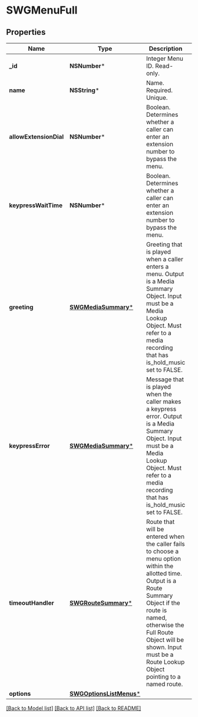 # SWGMenuFull

## Properties
Name | Type | Description | Notes
------------ | ------------- | ------------- | -------------
**_id** | **NSNumber*** | Integer Menu ID. Read-only. | [optional] 
**name** | **NSString*** | Name. Required. Unique. | [optional] 
**allowExtensionDial** | **NSNumber*** | Boolean. Determines whether a caller can enter an extension number to bypass the menu. | [optional] 
**keypressWaitTime** | **NSNumber*** | Boolean. Determines whether a caller can enter an extension number to bypass the menu. | [optional] 
**greeting** | [**SWGMediaSummary***](SWGMediaSummary.md) | Greeting that is played when a caller enters a menu. Output is a Media Summary Object. Input must be a Media Lookup Object. Must refer to a media recording that has is_hold_music set to FALSE. | [optional] 
**keypressError** | [**SWGMediaSummary***](SWGMediaSummary.md) | Message that is played when the caller makes a keypress error. Output is a Media Summary Object. Input must be a Media Lookup Object. Must refer to a media recording that has is_hold_music set to FALSE. | [optional] 
**timeoutHandler** | [**SWGRouteSummary***](SWGRouteSummary.md) | Route that will be entered when the caller fails to choose a menu option within the allotted time. Output is a Route Summary Object if the route is named, otherwise the Full Route Object will be shown. Input must be a Route Lookup Object pointing to a named route. | [optional] 
**options** | [**SWGOptionsListMenus***](SWGOptionsListMenus.md) |  | [optional] 

[[Back to Model list]](../README.md#documentation-for-models) [[Back to API list]](../README.md#documentation-for-api-endpoints) [[Back to README]](../README.md)


